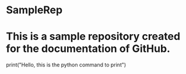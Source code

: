 # SampleRep
# This is a sample repository created for the documentation of GitHub.

print("Hello, this is the python command to print")
